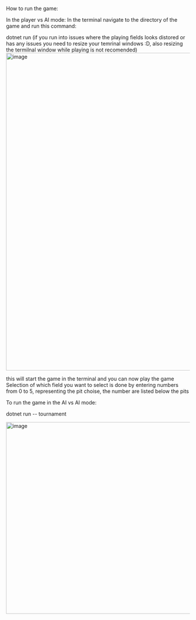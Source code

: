 How to run the game:

In the player vs AI mode:
In the terminal navigate to the directory of the game and run this command:

dotnet run (if you run into issues where the playing fields looks distored or has any issues you need to resize your temrinal windows :D, also resizing the termilnal window while playing is not recomended)
<img width="868" alt="image" src="https://github.com/user-attachments/assets/cb0f55e7-e728-4cd2-99d1-354170faa610" />

this will start the game in the terminal and you can now play the game
Selection of which field you want to select is done by entering numbers from 0 to 5, representing the pit choise, the number are listed below the pits

To run the game in the AI vs AI mode: 

dotnet run -- tournament


<img width="524" alt="image" src="https://github.com/user-attachments/assets/385b2757-7932-4754-b1dc-50e3fae827e9" />



